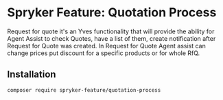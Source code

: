 # Spryker Feature: Quotation Process

Request for quote it's an Yves functionality that will provide the ability for Agent Assist to check Quotes, have a list of them, create notification after Request for Quote was created. In Request for Quote Agent assist can change prices put discount for a specific products or for whole RfQ.

## Installation

```
composer require spryker-feature/quotation-process
```

